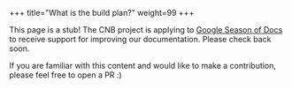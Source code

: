 +++
title="What is the build plan?"
weight=99
+++

<!--more-->

This page is a stub! The CNB project is applying to [Google Season of Docs](https://developers.google.com/season-of-docs/docs/timeline) to receive support for improving our documentation. Please check back soon.

If you are familiar with this content and would like to make a contribution, please feel free to open a PR :)
